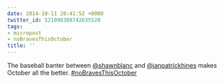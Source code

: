 ```yaml
---
date: 2014-10-11 20:41:52 +0000
twitter_id: 521098388742635520
tags:
- micropost
- noBravesThisOctober
title: ''
---
```


The baseball banter between [@shawnblanc](https://twitter.com/shawnblanc) and [@ianpatrickhines](https://twitter.com/ianpatrickhines) makes October all the better. [#noBravesThisOctober](https://twitter.com/hashtag/noBravesThisOctober)
